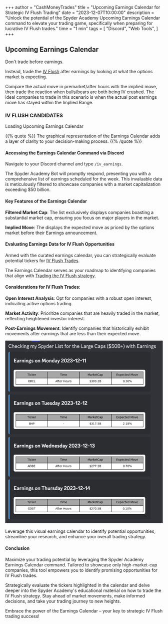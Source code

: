 +++
author = "CashMoneyTrades"
title = "Upcoming Earnings Calendar for Strategic IV Flush Trading"
date = "2023-12-07T10:00:00"
description = "Unlock the potential of the Spyder Academy Upcoming Earnings Calendar command to elevate your trading game, specifically when preparing for lucrative IV Flush trades."
time = "1 min"
tags = [
   "Discord",
   "Web Tools",
]
+++


## Upcoming Earnings Calendar

Don't trade before earnings.  

Instead, trade the [IV Flush](/education/how-to-trade-the-iv-flush-strategy/) after earnings by looking at what the options market is expecting. 

Compare the actual move in premarket/after hours with the implied move, then trade the reaction when bulls/bears are both being IV crushed.  The ideal companies to trade in this scenario is when the actual post earnings move has stayed within the Implied Range.

### IV FLUSH CANDIDATES

<div class="container p-0 m-0">
   <div class="row" id="earningsCalendar">
      <div class="card shadow p-5">
       Loading Upcoming Earnings Calendar
       </div>
   </div>
</div>

<script>
   $(document).ready(function() {
      userTrades = new Trades();
      userTrades.fetchEarningsCalendar();
   });
</script>

{{% quote %}}
   The graphical representation of the Earnings Calendar adds a layer of clarity to your decision-making process.
{{% /quote %}}

#### Accessing the Earnings Calendar Command via Discord
Navigate to your Discord channel and type `/iv_earnings`. 

The Spyder Academy Bot will promptly respond, presenting you with a comprehensive list of earnings scheduled for the week. This invaluable data is meticulously filtered to showcase companies with a market capitalization exceeding $50 billion.

#### Key Features of the Earnings Calendar
**Filtered Market Cap**: The list exclusively displays companies boasting a substantial market cap, ensuring you focus on major players in the market.

**Implied Move**: The displays the expected move as priced by the options market before their Earnings announcement.

#### Evaluating Earnings Data for IV Flush Opportunities
Armed with the curated earnings calendar, you can strategically evaluate potential tickers for [IV Flush Trades](/education/how-to-trade-the-iv-flush-strategy/). 

The Earnings Calendar serves as your roadmap to identifying companies that align with [Trading the IV Flush strategy](/education/how-to-trade-the-iv-flush-strategy/).

#### Considerations for IV Flush Trades:
**Open Interest Analysis**: Opt for companies with a robust open interest, indicating active options trading.

**Market Activity**: Prioritize companies that are heavily traded in the market, reflecting heightened investor interest.

**Post-Earnings Movement**: Identify companies that historically exhibit movements after earnings that are less than their expected move.

![Earnings Calendar](images/earnings.png)

Leverage this visual earnings calendar to identify potential opportunities, streamline your research, and enhance your overall trading strategy.

#### Conclusion
Maximize your trading potential by leveraging the Spyder Academy Earnings Calendar command. Tailored to showcase only high-market-cap companies, this tool empowers you to identify promising opportunities for IV Flush trades.

Strategically evaluate the tickers highlighted in the calendar and delve deeper into the Spyder Academy's educational material on how to trade the IV Flush strategy. Stay ahead of market movements, make informed decisions, and take your trading journey to new heights.

Embrace the power of the Earnings Calendar – your key to strategic IV Flush trading success!

